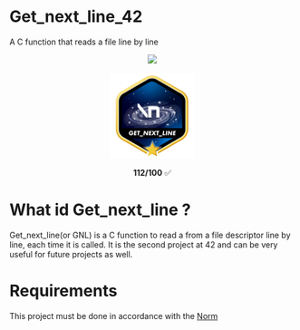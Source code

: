 # Get_next_line_42
A C function that reads a file line by line

<p align="center"><a href="https://www.42sp.org.br/" target="_blank"><img src="https://img.shields.io/static/v1?label=&message=SP&color=000&style=for-the-badge&logo=42""></a></p>
<p align="center"><img src="https://github.com/MarcosFlavioGS/Get_next_line_42/blob/master/42_badge/get_next_linem.png">
<p align="center"> <strong>112/100</strong> ✅

# What id Get_next_line ?
  
Get_next_line(or GNL) is a C function to read a from a file descriptor line by line, each time it is called. It is the second project at 42 and can be very useful for future projects as well.
  
# Requirements
  
This project must be done in accordance with the <a href="https://github.com/42School/norminette/blob/master/pdf/en.norm.pdf" target="_blank">Norm</a>
